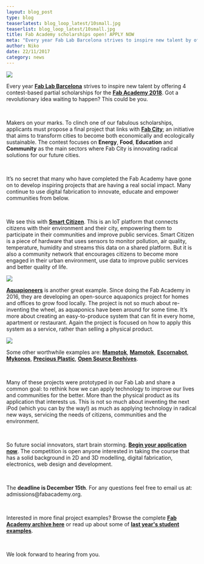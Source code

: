 ```yaml
---
layout: blog_post
type: blog
teaserlatest: blog_loop_latest/10small.jpg
teaserlist: blog_loop_latest/10small.jpg
title: Fab Academy scholarships open! APPLY NOW
meta: "Every year Fab Lab Barcelona strives to inspire new talent by offering 4 contest-based partial scholarships for the Fab Academy 2018.This could be you."
author: Niko
date: 22/11/2017 
category: news
---
```


<img src="http://www.fablabbcn.org/img/news_banner/banner_fabacademy18competition.jpg">

<p>Every year <strong><a href="http://fablabbcn.org/">Fab Lab Barcelona</a></strong> strives to inspire new talent by offering 4 contest-based partial scholarships for the <strong><a href="https://fablabbcn.org/fab_academy_18.html">Fab Academy 2018</a></strong>. Got a revolutionary idea waiting to happen? This could be you.</p>

<br/>

<p>Makers on your marks. To clinch one of our fabulous scholarships, applicants must propose a final project that links with <strong><a href="http://fab.city/about/">Fab City</a></strong>; an initiative that aims to transform cities to become both economically and ecologically sustainable. The contest focuses on <strong>Energy</strong>, <strong>Food</strong>, <strong>Education</strong> and <strong>Community</strong> as the main sectors where Fab City is innovating radical solutions for our future cities.
</p>

<br/>

<p>It’s no secret that many who have completed the Fab Academy have gone on to develop inspiring projects that are having a real social impact. Many continue to use digital fabrication to innovate, educate and empower communities from below.</p>

<br/>

<p>We see this with <strong><a href="https://smartcitizen.me/">Smart Citizen</a></strong>. This is an IoT platform that connects citizens with their environment and their city, empowering them to participate in their communities and improve public services. Smart Citizen is a piece of hardware that uses sensors to  monitor pollution, air quality, temperature, humidity and streams this data on a shared platform. But it is also a community network that encourages citizens to become more engaged in their urban environment, use data to improve public services and better quality of life.</p>

<img src="http://www.fablabbcn.org/img/projects/projects_loop/smart_citizen.jpg">

<p><strong><a href="http://aquapioneers.io/">Aquapioneers</a></strong> is another great example. Since doing the Fab Academy in 2016, they are developing an open-source aquaponics project for homes and offices to grow food locally. The project is not so much about re-inventing the wheel, as aquaponics have been around for some time. It’s more about creating an easy-to-produce system that can fit in every home, apartment or restaurant. Again the project is focused on how to apply this system as a service, rather than selling a physical product.</p>

<img src="http://www.fablabbcn.org/img/blog/blog_loop_latest/aqua2.jpg">


<p>Some other worthwhile examples are: <strong><a href="https://www.mamotok.org/">Mamotok</a></strong>, <strong><a href="https://www.mamotok.org/">Mamotok</a></strong>, <strong><a href="http://escornabot.com/web/en/content/how">Escornabot</a></strong>, <strong><a href="http://fabacademy.org/archives/2015/eu/students/postma.ronald/02_progress/week_19.html">Mykonos</a></strong>, <strong><a href="https://preciousplastic.com/">Precious Plastic</a></strong>, <strong><a href="https://www.osbeehives.com/">Open Source Beehives</a></strong>.</p> 

<br/>

<p>Many of these projects were prototyped in our Fab Lab and share a common goal: to rethink how we can apply technology to improve our lives and communities for the better. More than the physical product as its application that interests us. This is not so much about inventing the next iPod (which you can by the way!) as much as applying technology in radical new ways, servicing the needs of citizens, communities and the environment.</p>

<br/>

<p>So future social innovators, start brain storming. <strong><a href="https://iaacbarcelona.typeform.com/to/SeUKBd">Begin your application now</a></strong>. The competition is open anyone interested in taking the course that has a solid background in 2D and 3D modelling, digital fabrication, electronics, web design and development.</p>

<br/>

<p>The <strong>deadline is December 15th</strong>. For any questions feel free to email us at: admissions@fabacademy.org.</p>

<br/>

<p>Interested in more final project examples? Browse the complete <strong><a href="http://archive.fabacademy.org/">Fab Academy archive here</a></strong> or read up about some of <strong><a href="https://fablabbcn.org/news/2017/11/07/fabacademy17story.html">last year's student examples</a></strong>.</p>

<br/>

<p>We look forward to hearing from you.</p>

